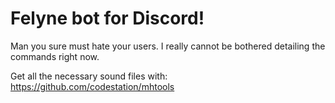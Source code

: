 # Felyne bot for Discord!
Man you sure must hate your users.
I really cannot be bothered detailing the commands right now.

Get all the necessary sound files with: https://github.com/codestation/mhtools